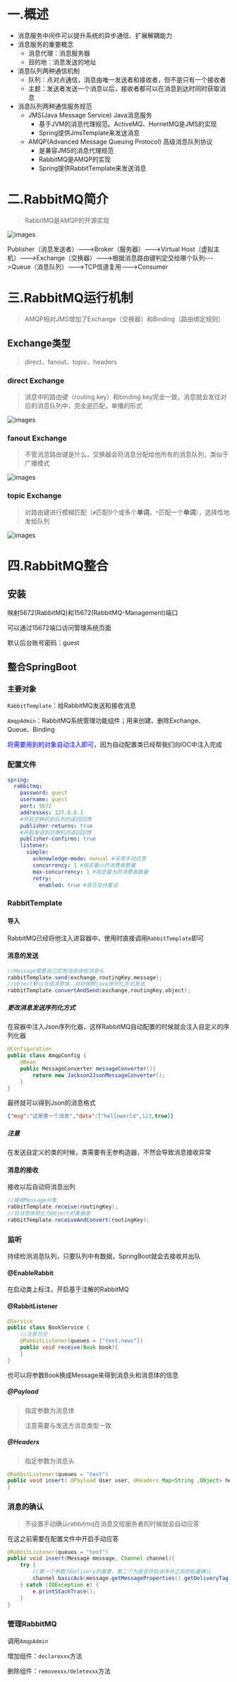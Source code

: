 # 一.概述

- 消息服务中间件可以提升系统的异步通信、扩展解耦能力
- 消息服务的重要概念
  - 消息代理：消息服务器
  - 目的地：消息发送的地址
- 消息队列两种通信机制
  - 队列：点对点通信，消息由唯一发送者和接收者，但不是只有一个接收者
  - 主题：发送者发送一个消息以后，接收者都可以在消息到达时同时获取消息
- 消息队列两种通信服务规范
  - JMS(Java Message Service) Java消息服务
    - 基于JVM的消息代理规范。ActiveMQ、HornetMQ是JMS的实现
    - Spring提供JmsTemplate来发送消息
  - AMQP(Advanced Message Queuing Protocol) 高级消息队列协议
    - 是兼容JMS的消息代理规范
    - RabbitMQ是AMQP的实现
    - Spring提供RabbitTemplate来发送消息

# 二.RabbitMQ简介

> RabbitMQ是AMQP的开源实现

![images](https://github.com/MrWater233/CodeNotes/blob/master/Java/SpringBoot/images/RabbitMQ%E7%A4%BA%E6%84%8F%E5%9B%BE.png?raw=true)

Publisher（消息发送者）--->Broker（服务器）--->Virtual Host（虚拟主机）--->Exchange（交换器）--->根据消息路由键判定交给哪个队列--->Queue（消息队列）--->TCP信道复用--->Consumer

# 三.RabbitMQ运行机制

>  AMQP相对JMS增加了Exchange（交换器）和Binding（路由绑定规则）

## Exchange类型

>  direct、fanout、topic、headers

### direct Exchange

> 消息中的路由键（routing key）和binding key完全一致，消息就会发往对应的消息队列中，完全是匹配，单播的形式

![images](https://github.com/MrWater233/CodeNotes/blob/master/Java/SpringBoot/images/direct.png?raw=true)

### fanout Exchange

> 不管消息路由键是什么，交换器会将消息分配给他所有的消息队列，类似于广播模式

![images](https://github.com/MrWater233/CodeNotes/blob/master/Java/SpringBoot/images/fanout.png?raw=true)

### topic Exchange

> 对路由键进行模糊匹配（`#`匹配0个或多个**单词**，`*`匹配一个**单词**），选择性地发给队列

![images](https://github.com/MrWater233/CodeNotes/blob/master/Java/SpringBoot/images/topic.png?raw=true)

# 四.RabbitMQ整合

## 安装

映射5672(RabbitMQ)和15672(RabbitMQ-Management)端口

可以通过15672端口访问管理系统页面

默认后台账号密码：guest

## 整合SpringBoot

### 主要对象

`RabbitTemplate`：给RabbitMQ发送和接收消息

`AmqpAdmin`：RabbitMQ系统管理功能组件；用来创建、删除Exchange、Queue、Binding

<font color=blue>将需要用到的对象自动注入即可</font>，因为自动配置类已经帮我们向IOC中注入完成

### 配置文件

```yml
spring:
  rabbitmq:
    password: guest
    username: guest
    port: 5672
    addresses: 127.0.0.1
    #开启交换机到队列的返回回馈
    publisher-returns: true
    #开启发送到交换机的返回回馈
    publisher-confirms: true
    listener:
      simple:
        acknowledge-mode: manual #采用手动应答
        concurrency: 1 #指定最小的消费者数量
        max-concurrency: 1 #指定最大的消费者数量
        retry:
          enabled: true #是否支持重试
```

### RabbitTemplate

#### 导入

RabbitMQ已经将他注入进容器中，使用时直接调用`RabbitTemplate`即可

####  消息的发送

```java
//Message需要自己定制消息体和消息头
rabbitTemplate.send(exchange,routingKey,message);
//object默认当成消息体，自动按照java序列化方式发送
rabbitTemplate.convertAndSend(exchange,routingKey,object);
```

#####  更改消息发送序列化方式

在容器中注入Json序列化器，这样RabbitMQ自动配置的时候就会注入自定义的序列化器

```java
@Configuration
public class AmqpConfig {
    @Bean
    public MessageConverter messageConverter(){
        return new Jackson2JsonMessageConverter();
    }
}
```

最终就可以得到Json的消息格式

```json
{"msg":"这是第一个消息","data":["helloworld",123,true]}
```

##### 注意

在发送自定义的类的时候，类需要有无参构造器，不然会导致消息接收异常

#### 消息的接收

接收以后自动将消息出列

```java
//接收Message对象
rabbitTemplate.receive(routingKey);
//将消息体转化为Object对象接收
rabbitTemplate.receiveAndConvert(routingKey);
```

### 监听

持续检测消息队列，只要队列中有数据，SpringBoot就会去接收并出队

#### @EnableRabbit

在启动类上标注，开启基于注解的RabbitMQ

#### @RabbitListener

```java
@Service
public class BookService {
    //注意为空
    @RabbitListener(queues = {"test.news"})
    public void receive(Book book){
    }
}
```

也可以将参数Book换成Message来得到消息头和消息体的信息

##### @Payload

> 指定参数为消息体
>
> 注意需要与发送方消息类型一致

##### @Headers

> 指定参数为消息头

```java
@RabbitListener(queues = "test")
public void insert( @Payload User user, @Headers Map<String ,Object> headers){
}
```

### 消息的确认

> 不设置手动确认rabbitmq在消息交给服务者的时候就会自动应答

在这之前需要在配置文件中开启手动应答

```java
@RabbitListener(queues = "test")
public void insert(Message message, Channel channel){
    try {
        //第一个参数为Delivery的需要，第二个为是否开启该序号之前的批量确认
        channel.basicAck(message.getMessageProperties().getDeliveryTag(),true);
    } catch (IOException e) {
        e.printStackTrace();
    }
}
```

### 管理RabbitMQ

调用`AmqpAdmin`

增加组件：`declarexxx`方法

删除组件：`removexxx/deletexxx`方法